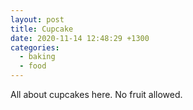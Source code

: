 ```yaml
---
layout: post
title: Cupcake
date: 2020-11-14 12:48:29 +1300
categories:
  - baking
  - food
---
```


All about cupcakes here. No fruit allowed.
